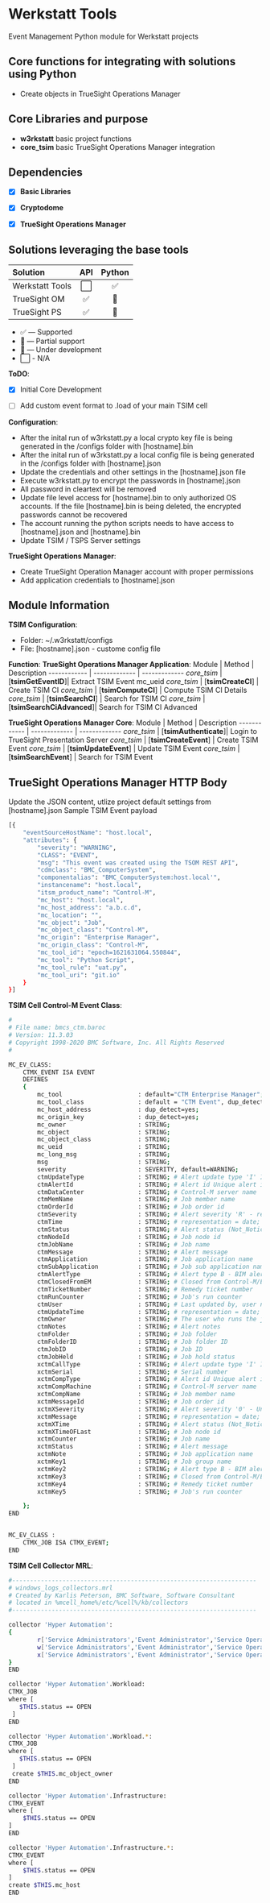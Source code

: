 # Werkstatt Tools
Event Management Python module for Werkstatt projects

## Core functions for integrating with solutions using Python
- Create objects in TrueSight Operations Manager

## Core Libraries and purpose
- **w3rkstatt** basic project functions
- **core_tsim** basic TrueSight Operations Manager integration

## Dependencies
- [X] **Basic Libraries**
- [X] **Cryptodome**
- [X] **TrueSight Operations Manager**


## Solutions leveraging the base tools
| Solution                  | API           | Python        |
| :-------------            | :---:         | :---:         | 
| Werkstatt Tools           | ⬜            | ✅    | 
| TrueSight OM              | ✅            | 🔶    | 
| TrueSight PS              | ✅            | 🔶    | 



* ✅ — Supported
* 🔶 — Partial support
* 🚧 — Under development
* ⬜ - N/A ️


**ToDO**: 
- [x] Initial Core Development
- [ ] Add custom event format to .load of your main TSIM cell


**Configuration**: 
- After the inital run of w3rkstatt.py a local crypto key file is being generated in the /configs folder with [hostname].bin
- After the inital run of w3rkstatt.py a local config file is being generated in the /configs folder with [hostname].json
- Update the credentials and other settings in the [hostname].json file
- Execute w3rkstatt.py to encrypt the passwords in [hostname].json
- All password in cleartext will be removed
- Update file level access for [hostname].bin to only authorized OS accounts. If the file [hostname].bin is being deleted, the encrypted passwords cannot be recovered 
- The account running the python scripts needs to have access to [hostname].json and [hostname].bin
- Update TSIM / TSPS Server settings

**TrueSight Operations Manager**:
- Create TrueSight Operation Manager account with proper permissions
- Add application credentials to [hostname].json

## Module Information
**TSIM Configuration**: 
- Folder: ~/.w3rkstatt/configs
- File: [hostname].json - custome config file


**Function**:
**TrueSight Operations Manager Application**:
Module | Method | Description
------------ | ------------- | -------------
*core_tsim* | [**tsimGetEventID**]| Extract TSIM Event mc_ueid
*core_tsim* | [**tsimCreateCI**] | Create TSIM CI
*core_tsim* | [**tsimComputeCI**] | Compute TSIM CI Details
*core_tsim* | [**tsimSearchCI**] | Search for TSIM CI
*core_tsim* | [**tsimSearchCiAdvanced**]| Search for TSIM CI Advanced

**TrueSight Operations Manager Core**:
Module | Method | Description
------------ | ------------- | -------------
*core_tsim* | [**tsimAuthenticate**]| Login to TrueSight Presentation Server
*core_tsim* | [**tsimCreateEvent**] | Create TSIM Event
*core_tsim* | [**tsimUpdateEvent**] | Update TSIM Event
*core_tsim* | [**tsimSearchEvent**] | Search for TSIM Event


## TrueSight Operations Manager HTTP Body
Update the JSON content, utlize project default settings from [hostname].json
Sample TSIM Event payload

```bash
[{
	"eventSourceHostName": "host.local",
	"attributes": {
		"severity": "WARNING",
		"CLASS": "EVENT",
		"msg": "This event was created using the TSOM REST API",
		"cdmclass": "BMC_ComputerSystem",
		"componentalias": "BMC_ComputerSystem:host.local'",
		"instancename": "host.local",
		"itsm_product_name": "Control-M",
		"mc_host": "host.local",
		"mc_host_address": "a.b.c.d",
		"mc_location": "",
		"mc_object": "Job",
		"mc_object_class": "Control-M",
		"mc_origin": "Enterprise Manager",
		"mc_origin_class": "Control-M",
		"mc_tool_id": "epoch=1621631064.550844",
		"mc_tool": "Python Script",
		"mc_tool_rule": "uat.py",
		"mc_tool_uri": "git.io"
	}
}]
```

**TSIM Cell Control-M Event Class**:
```bash
#
# File name: bmcs_ctm.baroc
# Version: 11.3.03
# Copyright 1998-2020 BMC Software, Inc. All Rights Reserved
#

MC_EV_CLASS:
    CTMX_EVENT ISA EVENT
    DEFINES
    {
        mc_tool                     : default="CTM Enterprise Manager";
        mc_tool_class               : default = "CTM Event", dup_detect = yes;
		mc_host_address             : dup_detect=yes;
		mc_origin_key               : dup_detect=yes;
        mc_owner			        : STRING;
	    mc_object			        : STRING;
	    mc_object_class			    : STRING;
        mc_ueid				        : STRING;
	    mc_long_msg			        : STRING;
        msg				            : STRING;
        severity			        : SEVERITY, default=WARNING;        
        ctmUpdateType               : STRING; # Alert update type 'I' Insert - new alert 'U' Update existing alert
        ctmAlertId                  : STRING; # Alert id Unique alert identifier
        ctmDataCenter               : STRING; # Control-M server name
        ctmMemName                  : STRING; # Job member name
        ctmOrderId                  : STRING; # Job order id
        ctmSeverity                 : STRING; # Alert severity 'R' - regular 'U' - urgent 'V' - very urgent
        ctmTime                     : STRING; # representation = date; # Alert creation time (YYYYMMDDhhmmss)
        ctmStatus                   : STRING; # Alert status (Not_Noticed, Noticed or Handled)
        ctmNodeId                   : STRING; # Job node id
        ctmJobName                  : STRING; # Job name
        ctmMessage                  : STRING; # Alert message
        ctmApplication              : STRING; # Job application name
        ctmSubApplication           : STRING; # Job sub application name
        ctmAlertType                : STRING; # Alert type B - BIM alert type R or empty - regular alert type
        ctmClosedFromEM             : STRING; # Closed from Control-M/Enterprise Manager Y - yes N or empty - no
        ctmTicketNumber             : STRING; # Remedy ticket number
        ctmRunCounter               : STRING; # Job's run counter
        ctmUser                     : STRING; # Last updated by, user name
        ctmUpdateTime               : STRING; # representation = date; # Last time the alert was updated (YYYYMMDDhhmmss)
        ctmOwner                    : STRING; # The user who runs the job
        ctmNotes                    : STRING; # Alert notes
        ctmFolder                   : STRING; # Job folder
        ctmFolderID                 : STRING; # Job folder ID
        ctmJobID                    : STRING; # Job ID
        ctmJobHeld                  : STRING; # Job hold status
        xctmCallType                : STRING; # Alert update type 'I' Insert - new alert 'U' Update existing alert
        xctmSerial                  : STRING; # Serial number
        xctmCompType                : STRING; # Alert id Unique alert identifier
        xctmCompMachine             : STRING; # Control-M server name
        xctmCompName                : STRING; # Job member name
        xctmMessageId               : STRING; # Job order id
        xctmXSeverity               : STRING; # Alert severity '0' - Undefined '1' - Severe '2' - Error '3' - Warning
        xctmMessage                 : STRING; # representation = date; # Alert creation time (YYYYMMDDhhmmss)
        xctmXTime                   : STRING; # Alert status (Not_Noticed, Noticed or Handled)
        xctmXTimeOFLast             : STRING; # Job node id
        xctmCounter                 : STRING; # Job name
        xctmStatus                  : STRING; # Alert message
        xctmNote                    : STRING; # Job application name
        xctmKey1                    : STRING; # Job group name
        xctmKey2                    : STRING; # Alert type B - BIM alert type R or empty - regular alert type
        xctmKey3                    : STRING; # Closed from Control-M/Enterprise Manager Y - yes N or empty - no
        xctmKey4                    : STRING; # Remedy ticket number
        xctmKey5                    : STRING; # Job's run counter

    };
END


MC_EV_CLASS :
	CTMX_JOB ISA CTMX_EVENT;
END
```


**TSIM Cell Collector MRL**:
```bash
#--------------------------------------------------------------------
# windows_logs_collectors.mrl
# Created by Karlis Peterson, BMC Software, Software Consultant
# located in %mcell_home%/etc/%cell%/kb/collectors
#--------------------------------------------------------------------

collector 'Hyper Automation':
{
        r['Service Administrators','Event Administrator','Service Operators - Senior','Event Supervisor','Service Operators','Event Operator','Service Managers - Senior','Service Managers']
        w['Service Administrators','Event Administrator','Service Operators - Senior','Event Supervisor','Service Operators','Event Operator','Service Managers - Senior','Service Managers']
        x['Service Administrators','Event Administrator','Service Operators - Senior','Event Supervisor','Service Operators','Event Operator','Service Managers - Senior','Service Managers']
}
END

collector 'Hyper Automation'.Workload:
CTMX_JOB 
where [
   $THIS.status == OPEN 
 ]
END

collector 'Hyper Automation'.Workload.*:
CTMX_JOB 
where [
   $THIS.status == OPEN 
 ]
 create $THIS.mc_object_owner
END

collector 'Hyper Automation'.Infrastructure:
CTMX_EVENT
where [
    $THIS.status == OPEN 
]
END

collector 'Hyper Automation'.Infrastructure.*:
CTMX_EVENT
where [
    $THIS.status == OPEN
]
create $THIS.mc_host
END

```

